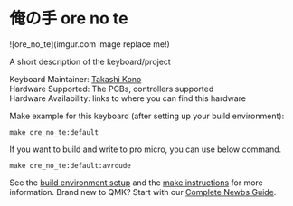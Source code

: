 # 俺の手 ore no te

![ore_no_te](imgur.com image replace me!)

A short description of the keyboard/project

Keyboard Maintainer: [Takashi Kono](https://github.com/yourusername)  
Hardware Supported: The PCBs, controllers supported  
Hardware Availability: links to where you can find this hardware

Make example for this keyboard (after setting up your build environment):

    make ore_no_te:default

If you want to build and write to pro micro, you can use below command.

    make ore_no_te:default:avrdude

See the [build environment setup](https://docs.qmk.fm/#/getting_started_build_tools) and the [make instructions](https://docs.qmk.fm/#/getting_started_make_guide) for more information. Brand new to QMK? Start with our [Complete Newbs Guide](https://docs.qmk.fm/#/newbs).
